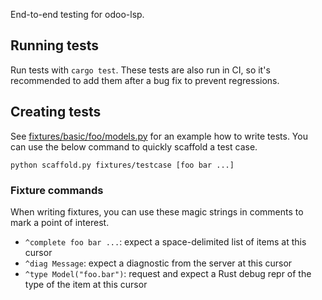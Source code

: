 End-to-end testing for odoo-lsp.

## Running tests

Run tests with `cargo test`.
These tests are also run in CI, so it's recommended to add them after a bug fix to prevent regressions.

## Creating tests

See [fixtures/basic/foo/models.py](fixtures/basic/foo/models.py) for an example how to write tests.
You can use the below command to quickly scaffold a test case.

```shell
python scaffold.py fixtures/testcase [foo bar ...]
```

### Fixture commands

When writing fixtures, you can use these magic strings in comments to mark a point of interest.
- `^complete foo bar ...`: expect a space-delimited list of items at this cursor
- `^diag Message`: expect a diagnostic from the server at this cursor
- `^type Model("foo.bar")`: request and expect a Rust debug repr of the type of the item at this cursor
